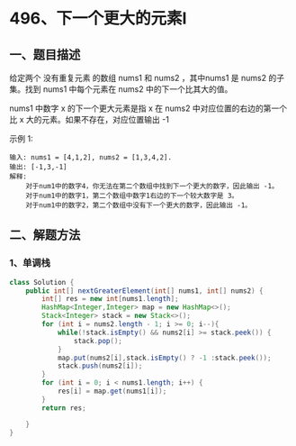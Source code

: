 # 496、下一个更大的元素I

## 一、题目描述

给定两个 没有重复元素 的数组 nums1 和 nums2 ，其中nums1 是 nums2 的子集。找到 nums1 中每个元素在 nums2 中的下一个比其大的值。

nums1 中数字 x 的下一个更大元素是指 x 在 nums2 中对应位置的右边的第一个比 x 大的元素。如果不存在，对应位置输出 -1 

示例 1:

```
输入: nums1 = [4,1,2], nums2 = [1,3,4,2].
输出: [-1,3,-1]
解释:
    对于num1中的数字4，你无法在第二个数组中找到下一个更大的数字，因此输出 -1。
    对于num1中的数字1，第二个数组中数字1右边的下一个较大数字是 3。
    对于num1中的数字2，第二个数组中没有下一个更大的数字，因此输出 -1。
```





## 二、解题方法

### 1、单调栈

```java
class Solution {
    public int[] nextGreaterElement(int[] nums1, int[] nums2) {
        int[] res = new int[nums1.length];
        HashMap<Integer,Integer> map = new HashMap<>();
        Stack<Integer> stack = new Stack<>();
        for (int i = nums2.length - 1; i >= 0; i--){
            while(!stack.isEmpty() && nums2[i] >= stack.peek()) {
                stack.pop();
            }
            map.put(nums2[i],stack.isEmpty() ? -1 :stack.peek());
            stack.push(nums2[i]);
        }
        for (int i = 0; i < nums1.length; i++) {
            res[i] = map.get(nums1[i]);
        }
        return res;

    }
}
```


